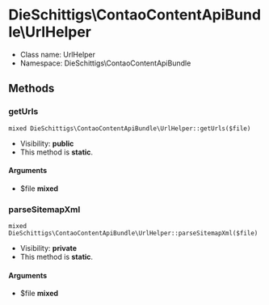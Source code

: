 DieSchittigs\ContaoContentApiBundle\UrlHelper
===============






* Class name: UrlHelper
* Namespace: DieSchittigs\ContaoContentApiBundle







Methods
-------


### getUrls

    mixed DieSchittigs\ContaoContentApiBundle\UrlHelper::getUrls($file)





* Visibility: **public**
* This method is **static**.


#### Arguments
* $file **mixed**



### parseSitemapXml

    mixed DieSchittigs\ContaoContentApiBundle\UrlHelper::parseSitemapXml($file)





* Visibility: **private**
* This method is **static**.


#### Arguments
* $file **mixed**


